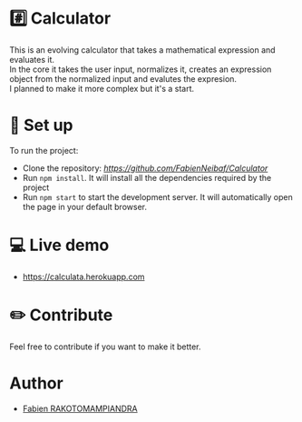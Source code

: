 # :hash: Calculator

This is an evolving calculator that takes a mathematical expression and evaluates it.  
In the core it takes the user input, normalizes it, creates an expression object from the normalized input and evalutes the expresion.  
I planned to make it more complex but it's a start.

# :electric_plug: Set up

To run the project:

- Clone the repository: _https://github.com/FabienNeibaf/Calculator_
- Run `npm install`. It will install all the dependencies required by the project
- Run `npm start` to start the development server. It will automatically open the page in your default browser.

# :computer: Live demo

- https://calculata.herokuapp.com

# :pencil2: Contribute

Feel free to contribute if you want to make it better.

# Author

- [Fabien RAKOTOMAMPIANDRA](https://github.com/FabienNeibaf/)
